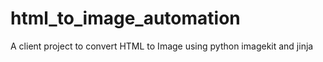 # html_to_image_automation
A client project to convert HTML to Image using python imagekit and jinja
